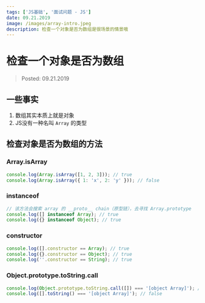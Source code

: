 ```yaml
---
tags: ['JS基础', '面试问题 - JS']
date: 09.21.2019
image: /images/array-intro.jpeg
description: 检查一个对象是否为数组是很场景的情景哦
---
```


# 检查一个对象是否为数组

> Posted: 09.21.2019

<Tag />

## 一些事实

1. 数组其实本质上就是对象
2. JS没有一种名叫 `Array` 的类型

## 检查对象是否为数组的方法

### Array.isArray

```javascript
console.log(Array.isArray([1, 2, 3])); // true
console.log(Array.isArray({ 1: 'x', 2: 'y' })); // false
```

### instanceof

```javascript
// 该方法会搜索 array 的 __proto__ chain（原型链），去寻找 Array.prototype
console.log([] instanceof Array); // true
console.log({} instanceof Object); // true
```

### constructor

```javascript
console.log([].constructor == Array); // true
console.log({}.constructor == Object); // true
console.log(''.constructor == String); // true
```

### Object.prototype.toString.call
```javascript
console.log(Object.prototype.toString.call([]) === '[object Array]'); // true
console.log([].toString() === '[object Array]'); // false
```

<Disqus />